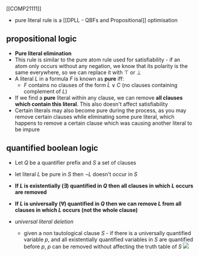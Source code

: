 [[COMP21111]]

- pure literal rule is a [[DPLL - QBFs and Propositional]] optimisation

## propositional logic
- **Pure literal elimination**
- This rule is similar to the pure atom rule used for satisfiability - if an atom only occurs without any negation, we know that its polarity is the same everywhere, so we can replace it with $\top$ or $\bot$
- A literal $L$ in a formula $F$ is known as **pure** iff:
	- $F$ contains no clauses of the form $\bar{L} \lor C$ (no clauses containing complement of $L$)
- If we find a **pure** literal within any clause, we can remove **all clauses which contain this literal**. This also doesn't affect satisfiability
- Certain literals may also become pure during the process, as you may remove certain clauses while eliminating some pure literal, which happens to remove a certain clause which was causing another literal to be impure

## quantified boolean logic
- Let $Q$ be a quantifier prefix and $S$ a set of clauses
- let literal $L$ be pure in $S$ then $\neg L$ doesn't occur in $S$
- **If $L$ is existentially ($\exists$) quantified in $Q$ then all clauses in which $L$ occurs are removed**
- **If $L$ is universally ($\forall$) quantified in $Q$ then we can remove $L$ from all clauses in which $L$ occurs (not the whole clause)**

- *universal literal deletion*
	- given a non tautological clause $S$ - if there is a universally quantified variable $p$, and all existentially quantified variables in $S$ are quantified before $p$, $p$ can be removed without affecting the truth table of $S$
![](https://i.imgur.com/YKQANcH.png)
